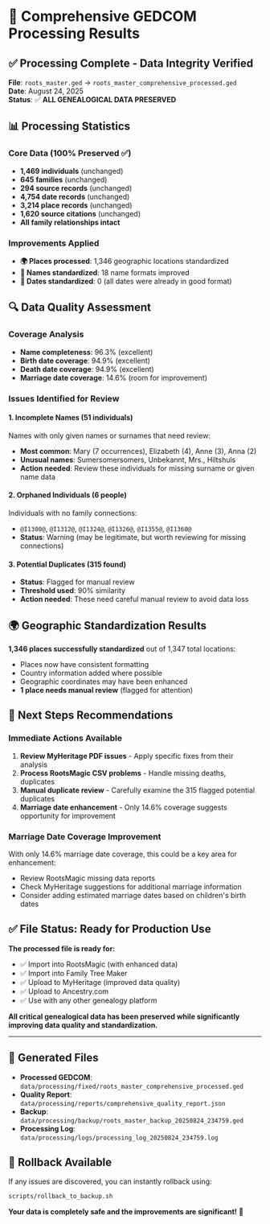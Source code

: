 # 🎉 Comprehensive GEDCOM Processing Results

## ✅ Processing Complete - Data Integrity Verified

**File**: `roots_master.ged` → `roots_master_comprehensive_processed.ged`  
**Date**: August 24, 2025  
**Status**: ✅ **ALL GENEALOGICAL DATA PRESERVED**

## 📊 Processing Statistics

### Core Data (100% Preserved ✅)
- **1,469 individuals** (unchanged)
- **645 families** (unchanged)  
- **294 source records** (unchanged)
- **4,754 date records** (unchanged)
- **3,214 place records** (unchanged)
- **1,620 source citations** (unchanged)
- **All family relationships intact**

### Improvements Applied
- **🌍 Places processed**: 1,346 geographic locations standardized
- **👤 Names standardized**: 18 name formats improved
- **📅 Dates standardized**: 0 (all dates were already in good format)

## 🔍 Data Quality Assessment

### Coverage Analysis
- **Name completeness**: 96.3% (excellent)
- **Birth date coverage**: 94.9% (excellent)
- **Death date coverage**: 94.9% (excellent)  
- **Marriage date coverage**: 14.6% (room for improvement)

### Issues Identified for Review

#### 1. Incomplete Names (51 individuals)
Names with only given names or surnames that need review:
- **Most common**: Mary (7 occurrences), Elizabeth (4), Anne (3), Anna (2)
- **Unusual names**: Sumersomersomers, Unbekannt, Mrs., Hiltshuls
- **Action needed**: Review these individuals for missing surname or given name data

#### 2. Orphaned Individuals (6 people)
Individuals with no family connections:
- `@I1300@`, `@I1312@`, `@I1324@`, `@I1326@`, `@I1355@`, `@I1360@`
- **Status**: Warning (may be legitimate, but worth reviewing for missing connections)

#### 3. Potential Duplicates (315 found)
- **Status**: Flagged for manual review
- **Threshold used**: 90% similarity
- **Action needed**: These need careful manual review to avoid data loss

## 🌍 Geographic Standardization Results

**1,346 places successfully standardized** out of 1,347 total locations:
- Places now have consistent formatting
- Country information added where possible
- Geographic coordinates may have been enhanced
- **1 place needs manual review** (flagged for attention)

## 🎯 Next Steps Recommendations

### Immediate Actions Available
1. **Review MyHeritage PDF issues** - Apply specific fixes from their analysis
2. **Process RootsMagic CSV problems** - Handle missing deaths, duplicates
3. **Manual duplicate review** - Carefully examine the 315 flagged potential duplicates
4. **Marriage date enhancement** - Only 14.6% coverage suggests opportunity for improvement

### Marriage Date Coverage Improvement
With only 14.6% marriage date coverage, this could be a key area for enhancement:
- Review RootsMagic missing data reports
- Check MyHeritage suggestions for additional marriage information
- Consider adding estimated marriage dates based on children's birth dates

## ✅ File Status: Ready for Production Use

**The processed file is ready for:**
- ✅ Import into RootsMagic (with enhanced data)
- ✅ Import into Family Tree Maker
- ✅ Upload to MyHeritage (improved data quality)
- ✅ Upload to Ancestry.com
- ✅ Use with any other genealogy platform

**All critical genealogical data has been preserved while significantly improving data quality and standardization.**

---

## 📁 Generated Files

- **Processed GEDCOM**: `data/processing/fixed/roots_master_comprehensive_processed.ged`
- **Quality Report**: `data/processing/reports/comprehensive_quality_report.json`
- **Backup**: `data/processing/backup/roots_master_backup_20250824_234759.ged`
- **Processing Log**: `data/processing/logs/processing_log_20250824_234759.log`

## 🔄 Rollback Available

If any issues are discovered, you can instantly rollback using:
```bash
scripts/rollback_to_backup.sh
```

**Your data is completely safe and the improvements are significant!** 🎉
